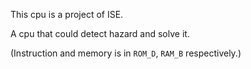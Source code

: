 This cpu is a project of ISE.

A cpu that could detect hazard and solve it.

(Instruction and memory is in `ROM_D`, `RAM_B` respectively.)
